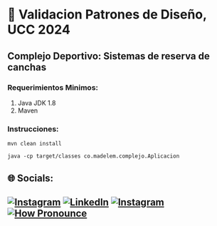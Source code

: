 # 📝 Validacion Patrones de Diseño, UCC 2024

## Complejo Deportivo: Sistemas de reserva de canchas 

### Requerimientos Minimos:
1. Java JDK 1.8
2. Maven

### Instrucciones:
`mvn clean install`

`java -cp target/classes co.madelem.complejo.Aplicacion`

## 🌐 Socials:
[![Instagram](https://img.shields.io/badge/Instagram-%23E4405F.svg?logo=Instagram&logoColor=white)](https://instagram.com/made_chico) [![LinkedIn](https://img.shields.io/badge/LinkedIn-%230077B5.svg?logo=linkedin&logoColor=white)](https://www.linkedin.com/in/madelemchico/) [![Instagram](https://img.shields.io/badge/-wiki-lightgrey)](https://es.wikipedia.org/wiki/Madelem_Chico) [![How Pronounce](https://img.shields.io/static/v1?label=How%20Pronounce&message=Madelem&color=blueviolet)](https://embed.howtopronounce.com/classic/en/madelem/4388877)
---
